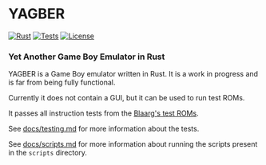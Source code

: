# YAGBER

[![Rust](https://img.shields.io/badge/Rust-000000?style=flat&logo=rust&logoColor=white)](https://www.rust-lang.org/)
[![Tests](https://img.shields.io/github/actions/workflow/status/EMachad0/YAGBER/tests.yml)](https://github.com/EMachad0/YAGBER/actions/workflows/tests.yml)
[![License](https://img.shields.io/github/license/EMachad0/YAGBER)](https://github.com/EMachad0/YAGBER/blob/main/LICENSE)

### Yet Another Game Boy Emulator in Rust

YAGBER is a Game Boy emulator written in Rust. It is a work in progress and is far from being fully functional.

Currently it does not contain a GUI, but it can be used to run test ROMs.

It passes all instruction tests from the [Blaarg's test ROMs](https://github.com/retrio/gb-test-roms).

See [docs/testing.md](docs/testing.md) for more information about the tests.

See [docs/scripts.md](docs/scripts.md) for more information about running the scripts present in the `scripts` directory.
